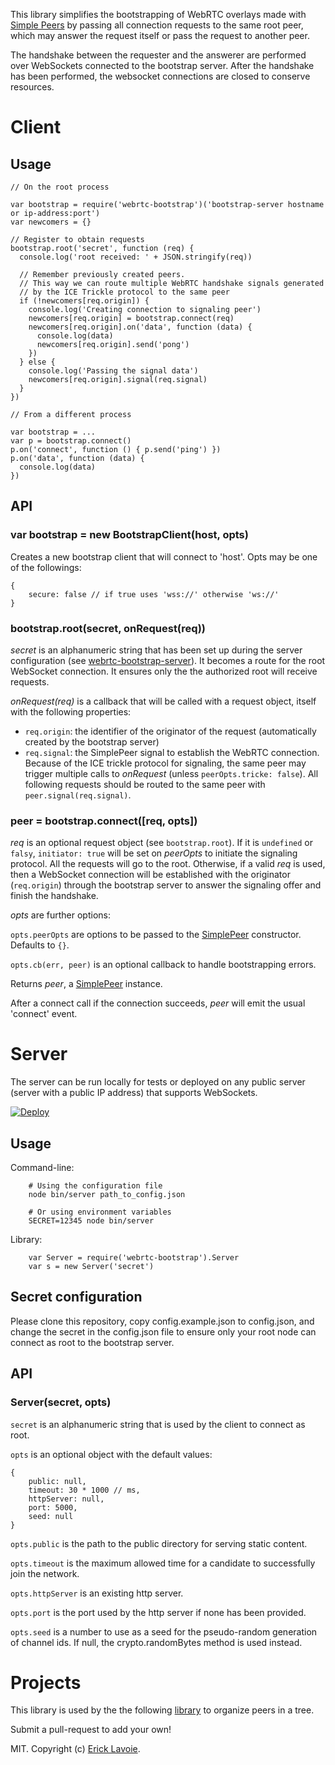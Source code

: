 This library simplifies the bootstrapping of WebRTC overlays made with
[Simple Peers](https://github.com/feross/simple-peer) by passing all connection
requests to the same root peer, which may answer the request itself or pass the request
to another peer.  

The handshake between the requester and the answerer are performed over
WebSockets connected to the bootstrap server. After the handshake has been
performed, the websocket connections are closed to conserve resources.


# Client

## Usage

    // On the root process

    var bootstrap = require('webrtc-bootstrap')('bootstrap-server hostname or ip-address:port')
    var newcomers = {}

    // Register to obtain requests
    bootstrap.root('secret', function (req) {
      console.log('root received: ' + JSON.stringify(req))

      // Remember previously created peers.  
      // This way we can route multiple WebRTC handshake signals generated 
      // by the ICE Trickle protocol to the same peer
      if (!newcomers[req.origin]) {
        console.log('Creating connection to signaling peer')
        newcomers[req.origin] = bootstrap.connect(req)
        newcomers[req.origin].on('data', function (data) {
          console.log(data)
          newcomers[req.origin].send('pong')
        })
      } else {
        console.log('Passing the signal data')
        newcomers[req.origin].signal(req.signal)
      }
    })

    // From a different process

    var bootstrap = ...
    var p = bootstrap.connect()
    p.on('connect', function () { p.send('ping') })
    p.on('data', function (data) {
      console.log(data)
    })

## API

### var bootstrap = new BootstrapClient(host, opts)

Creates a new bootstrap client that will connect to 'host'. Opts may be one of the followings:
````
{
    secure: false // if true uses 'wss://' otherwise 'ws://'
}
````

### bootstrap.root(secret, onRequest(req))

*secret* is an alphanumeric string that has been set up during the server
configuration (see
[webrtc-bootstrap-server](https://github.com/elavoie/webrtc-bootstrap-server)).
It becomes a route for the root WebSocket connection. It ensures only the the
authorized root will receive requests.

*onRequest(req)* is a callback that will be called with a request object,
itself with the following properties:
  - `req.origin`: the identifier of the originator of the request
    (automatically created by the bootstrap server)
  - `req.signal`: the SimplePeer signal to establish the WebRTC connection.
    Because of the ICE trickle protocol for signaling, the same peer may
    trigger multiple calls to *onRequest* (unless `peerOpts.tricke: false`). 
    All following requests should be routed to the same peer with `peer.signal(req.signal)`.

### peer =  bootstrap.connect([req, opts])

*req* is an optional request object (see `bootstrap.root`).  If it is `undefined` or
`falsy`, `initiator: true` will be set on *peerOpts* to initiate the signaling
protocol. All the requests will go to the root. Otherwise, if a valid *req* is
used, then a WebSocket connection will be established with the originator
(`req.origin`) through the bootstrap server to answer the signaling offer and
finish the handshake. 

*opts* are further options:

`opts.peerOpts` are options to be passed to the [SimplePeer](https://github.com/feross/simple-peer) constructor. Defaults to `{}`.

`opts.cb(err, peer)` is an optional callback to handle bootstrapping errors.

Returns *peer*, a [SimplePeer](https://github.com/feross/simple-peer) instance.

After a connect call if the connection succeeds, *peer* will emit the usual 'connect' event. 

# Server

The server can be run locally for tests or deployed on any public server
(server with a public IP address) that supports WebSockets.

[![Deploy](https://www.herokucdn.com/deploy/button.svg)](https://heroku.com/deploy)

## Usage

Command-line:

````
    # Using the configuration file
    node bin/server path_to_config.json

    # Or using environment variables
    SECRET=12345 node bin/server
````

Library:

````
    var Server = require('webrtc-bootstrap').Server
    var s = new Server('secret') 
````

## Secret configuration

Please clone this repository, copy config.example.json to config.json, and
change the secret in the config.json file to ensure only your root node can
connect as root to the bootstrap server.

## API

### Server(secret, opts)

`secret` is an alphanumeric string that is used by the client to connect as root.

`opts` is an optional object with the default values:

    {
        public: null,
        timeout: 30 * 1000 // ms,
        httpServer: null,
        port: 5000,
        seed: null
    }

`opts.public` is the path to the public directory for serving static content.

`opts.timeout` is the maximum allowed time for a candidate to successfully join the network.

`opts.httpServer` is an existing http server.

`opts.port` is the port used by the http server if none has been provided.

`opts.seed` is a number to use as a seed for the pseudo-random generation of channel ids. If null, the crypto.randomBytes method is used instead.

# Projects

This library is used by the the following
[library](https://github.com/elavoie/webrtc-tree-overlay) to organize peers in
a tree. 

Submit a pull-request to add your own!

MIT. Copyright (c) [Erick Lavoie](http://ericklavoie.com).
